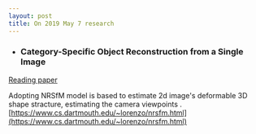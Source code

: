 ```yaml
---
layout: post
title: On 2019 May 7 research
---
```



* ### Category-Specific Object Reconstruction from a Single Image

[Reading paper](https://abhishekkar.info/categoryshapes.pdf)


Adopting NRSfM model is based to estimate 2d image's deformable 3D shape stracture, estimating the camera viewpoints . [https://www.cs.dartmouth.edu/~lorenzo/nrsfm.html](https://www.cs.dartmouth.edu/~lorenzo/nrsfm.html)




